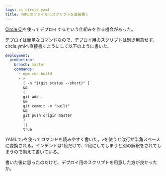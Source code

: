 ```yaml
---
tags: ci circle yaml
title: YAMLのファイルにスクリプトを直接書く
---
```

[Circle CI](https://circleci.com/)を使ってデプロイするという仕組みを作る機会があった。

デプロイは簡単なコマンドなので、デプロイ用のスクリプトは別途用意せず、circle.ymlへ直接書くようにして以下のように書いた。

```yaml
deployment:
  production:
    branch: master
    commands:
      - npm run build
      - >
        [ -n "$(git status --short)" ]
        &&
        (
        git add .
        &&
        git commit -m "built"
        &&
        git push origin master
        )
        ||
        true
```

YAMLで`>`を使ってコマンドを読みやすく書いた。`>`を使うと改行が半角スペースに変換される。インデントは1段だけで、2段にしてしまうと別の解釈をされてしまうので揃えて書いている。

書いた後に思ったのだけど、デプロイ用のスクリプトを用意した方が良かったか。
